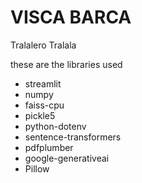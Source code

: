 # VISCA BARCA

Tralalero Tralala

these are the libraries used

- streamlit
- numpy
- faiss-cpu
- pickle5
- python-dotenv
- sentence-transformers
- pdfplumber
- google-generativeai
- Pillow
